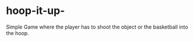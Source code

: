 # hoop-it-up-
Simple Game where the player has to shoot the object or the basketball into the hoop.
